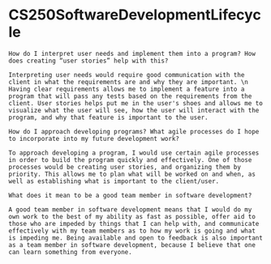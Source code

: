 # CS250SoftwareDevelopmentLifecycle


    How do I interpret user needs and implement them into a program? How does creating “user stories” help with this?
    
    Interpreting user needs would require good communication with the client in what the requirements are and why they are important. \n
    Having clear requirements allows me to implement a feature into a program that will pass any tests based on the requirements from the client. User stories helps put me in the user's shoes and allows me to visualize what the user will see, how the user will interact with the program, and why that feature is important to the user. 
    
    How do I approach developing programs? What agile processes do I hope to incorporate into my future development work?
    
    To approach developing a program, I would use certain agile processes in order to build the program quickly and effectively. One of those processes would be creating user stories, and organizing them by priority. This allows me to plan what will be worked on and when, as well as establishing what is important to the client/user. 
    
    What does it mean to be a good team member in software development?
    
    A good team member in software development means that I would do my own work to the best of my ability as fast as possible, offer aid to those who are impeded by things that I can help with, and communicate effectively with my team members as to how my work is going and what is impeding me. Being available and open to feedback is also important as a team member in software development, because I believe that one can learn something from everyone. 
